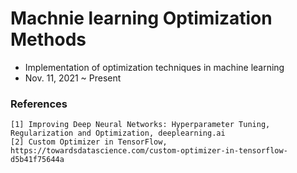 # Machnie learning Optimization Methods
- Implementation of optimization techniques in machine learning
- Nov. 11, 2021 ~ Present

### References
```
[1] Improving Deep Neural Networks: Hyperparameter Tuning, Regularization and Optimization, deeplearning.ai
[2] Custom Optimizer in TensorFlow, https://towardsdatascience.com/custom-optimizer-in-tensorflow-d5b41f75644a
```

